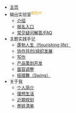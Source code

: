 


- [主页](home.md)
- 输出实验室<sup style="color:orange;">报名中</sup>
  - [介绍](README.md)
  - [报名入口](signup.md)
  - [常见疑问解答/FAQ](faq.md)
- 主题实践手记
  - [蓬勃人生（flourishing life）]()    
  - [协作共创/组织发展]()
  - [写作]()
  - [产品策划开发]()
  - [面容调整]()   
  - [摇摆舞（Swing）](swing/)   
- 关于我
  - [个人简介](https://ishanshan.im/about/)
  - [理想生活](about/ideallife_ishanshan)
  - [近期规划](https://docs.qq.com/doc/DVWlSYW53c1dtanB4)
  - [养娃清单](family/hb_parenting)
